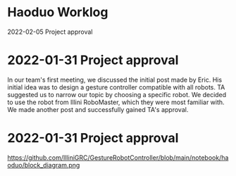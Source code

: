 # Haoduo Worklog
2022-02-05 	Project approval








# 2022-01-31 	Project approval
In our team's first meeting, we discussed the initial post made by Eric. His initial idea was to design a gesture controller compatible with all robots. TA suggested us to narrow our topic by choosing a specific robot. We decided to use the robot from Illini RoboMaster, which they were most familiar with. We made another post and successfully gained TA's approval.

# 2022-01-31 	Project approval
https://github.com/IlliniGRC/GestureRobotController/blob/main/notebook/haoduo/block_diagram.png







